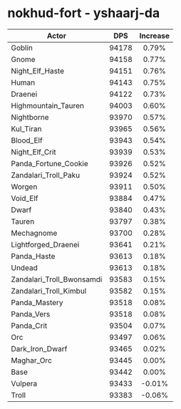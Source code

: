 # nokhud-fort - yshaarj-da
| Actor | DPS | Increase |
|---|:---:|:---:|
|Goblin|94178|0.79%|
|Gnome|94158|0.77%|
|Night_Elf_Haste|94151|0.76%|
|Human|94143|0.75%|
|Draenei|94122|0.73%|
|Highmountain_Tauren|94003|0.60%|
|Nightborne|93970|0.57%|
|Kul_Tiran|93965|0.56%|
|Blood_Elf|93943|0.54%|
|Night_Elf_Crit|93939|0.53%|
|Panda_Fortune_Cookie|93926|0.52%|
|Zandalari_Troll_Paku|93924|0.52%|
|Worgen|93911|0.50%|
|Void_Elf|93884|0.47%|
|Dwarf|93840|0.43%|
|Tauren|93797|0.38%|
|Mechagnome|93700|0.28%|
|Lightforged_Draenei|93641|0.21%|
|Panda_Haste|93613|0.18%|
|Undead|93613|0.18%|
|Zandalari_Troll_Bwonsamdi|93583|0.15%|
|Zandalari_Troll_Kimbul|93582|0.15%|
|Panda_Mastery|93518|0.08%|
|Panda_Vers|93518|0.08%|
|Panda_Crit|93504|0.07%|
|Orc|93497|0.06%|
|Dark_Iron_Dwarf|93465|0.02%|
|Maghar_Orc|93445|0.00%|
|Base|93442|0.00%|
|Vulpera|93433|-0.01%|
|Troll|93383|-0.06%|
